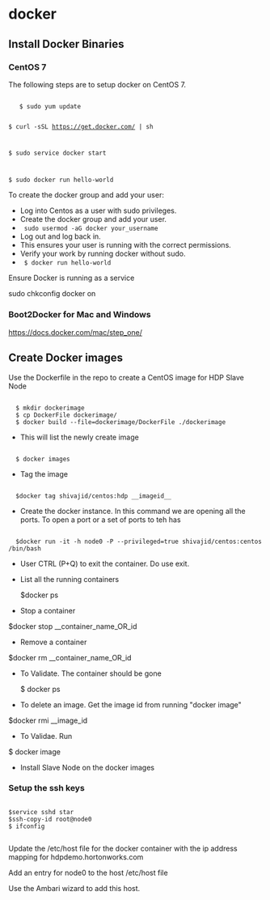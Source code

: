 # docker
## Install Docker Binaries

### CentOS 7
The following steps are to setup docker on CentOS 7.

<code>
   $ sudo yum update

   $ curl -sSL https://get.docker.com/ | sh

   $ sudo service docker start

   $ sudo docker run hello-world
</code>

To create the docker group and add your user:
* Log into Centos as a user with sudo privileges.
* Create the docker group and add your user.
* <code> sudo usermod -aG docker your_username </code>
* Log out and log back in.
* This ensures your user is running with the correct permissions.
* Verify your work by running docker without sudo.
* <code> $ docker run hello-world</code>

Ensure Docker is running as a service

  sudo chkconfig docker on

### Boot2Docker for Mac and Windows
  https://docs.docker.com/mac/step_one/

## Create Docker images 

Use the Dockerfile in the repo to create a CentOS image for HDP Slave Node

<code>
  $ mkdir dockerimage
  $ cp DockerFile dockerimage/
  $ docker build --file=dockerimage/DockerFile ./dockerimage
</code>


+ This will list the newly create image

<code>
  $ docker images 
</code>

+ Tag the image

<code>
  $docker tag shivajid/centos:hdp __imageid__
</code>

+ Create the docker instance. In this command we are opening all the ports. To open a port or a set of ports to teh has

<code>
  $docker run -it -h node0 -P --privileged=true shivajid/centos:centos /bin/bash
</code>


+  User CTRL (P+Q) to exit the container. Do use exit.

+ List all the running containers

  $docker ps

+  Stop a container

  $docker stop __container_name_OR_id

+  Remove a container

  $docker rm __container_name_OR_id

+ To Validate. The container should be gone

  $ docker ps

+  To delete an image. Get the image id from running "docker image"

  $docker rmi __image_id

+  To Validae. Run 

  $ docker image


+  Install Slave Node on the docker images

### Setup the ssh keys

<code>
$service sshd star
$ssh-copy-id root@node0
$ ifconfig

</code>


Update the /etc/host file for the docker container with the ip address mapping for hdpdemo.hortonworks.com

Add an entry for node0 to the host /etc/host file

Use the Ambari wizard to add this host. 
